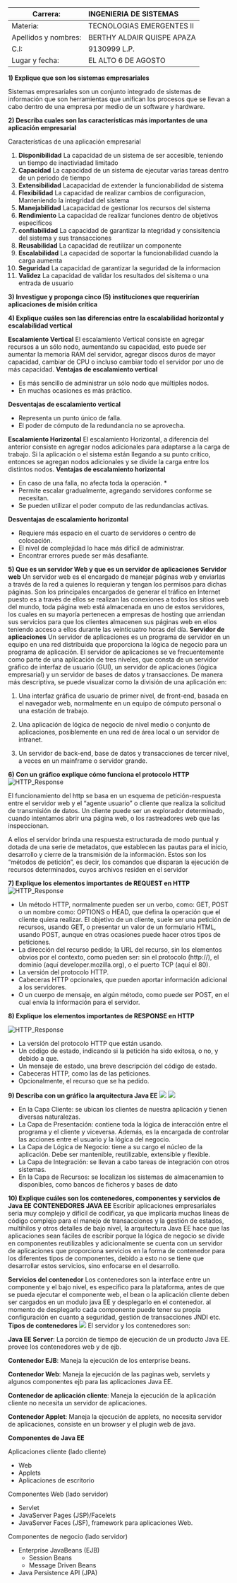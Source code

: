 | Carrera: | INGENIERIA DE SISTEMAS | 
| --- | :--- |
| Materia: | TECNOLOGIAS EMERGENTES II  
| Apellidos y nombres: | BERTHY ALDAIR QUISPE APAZA | 
| C.I: | 9130999 L.P. | 
| Lugar y fecha: | EL ALTO 6 DE AGOSTO

**1) Explique que son los sistemas empresariales**

Sistemas empresariales son un conjunto integrado de sistemas de información que son herramientas que unifican los procesos que se llevan a cabo dentro de una empresa por medio de un software y hardware.

**2) Describa cuales son las características más importantes de una aplicación empresarial**

Características de una aplicación empresarial

1. **Disponibilidad** La capacidad de un sistema de ser accesible, teniendo un tiempo de inactiviadad limitado
2. **Capacidad** La capacidad de un sistema de ejecutar varias tareas dentro de un periodo de tiempo
3. **Extensibilidad** Lacapacidad de extender la funcionabilidad de sistema
4. **Flexibilidad** La capacidad de realizar cambios de configuracion, Manteniendo la integridad del sistema
5. **Manejabilidad** Lacapacidad de gestionar los recursos del sistema
6. **Rendimiento** La capacidad de realizar funciones dentro de objetivos especificos
7. **confiabilidad** La capacidad de garantizar la ntegridad y consisitencia del sistema y sus transacciones
8. **Reusabilidad** La capacidad de reutilizar un componente
9. **Escalabilidad** La capacidad de soportar la funcionabilidad cuando la carga aumenta
10. **Seguridad** La capacidad de garantizar la seguridad de la informacion 
11. **Validez** La capacidad de validar los resultados del sisitema o una entrada de usuario

**3) Investigue y proponga cinco (5) instituciones que requerirían aplicaciones de misión crítica** 

**4) Explique cuáles son las diferencias entre la escalabilidad horizontal y escalabilidad vertical**

**Escalamiento Vertical**
El escalamiento Vertical consiste en agregar recursos a un sólo nodo, aumentando su capacidad, esto puede ser aumentar la memoria RAM del servidor, agregar discos duros de mayor capacidad, cambiar de CPU o incluso cambiar todo el servidor por uno de más capacidad.
**Ventajas de escalamiento vertical**
- Es más sencillo de administrar un sólo nodo que múltiples nodos.
- En muchas ocasiones es más práctico.

**Desventajas de escalamiento vertical**
- Representa un punto único de falla.
- El poder de cómputo de la redundancia no se aprovecha.

**Escalamiento Horizontal**
El escalamiento Horizontal, a diferencia del anterior consiste en agregar nodos adicionales para adaptarse a la carga de trabajo. Si la aplicación o el sistema están llegando a su punto crítico, entonces se agregan nodos adicionales y se divide la carga entre los distintos nodos.
**Ventajas de escalamiento horizontal**
- En caso de una falla, no afecta toda la operación. *
- Permite escalar gradualmente, agregando servidores conforme se necesitan.
- Se pueden utilizar el poder computo de las redundancias activas.

**Desventajas de escalamiento horizontal**
- Requiere más espacio en el cuarto de servidores o centro de colocación.
- El nivel de complejidad lo hace más difícil de administrar.
- Encontrar errores puede ser más desafiante.

**5) Que es un servidor Web y que es un servidor de aplicaciones**
**Servidor web**
Un servidor web es el encargado de manejar páginas web y enviarlas a través de la red a quienes lo requieran y tengan los permisos para dichas páginas. Son los principales encargados de generar el tráfico en Internet puesto es a través de ellos se realizan las conexiones a todos los sitios web del mundo, toda página web está almacenada en uno de estos servidores, los cuales en su mayoría pertenecen a empresas de hosting que arriendan sus servicios para que los clientes almacenen sus páginas web en ellos teniendo acceso a ellos durante las veinticuatro horas del día.
**Servidor de aplicaciones**
Un servidor de aplicaciones es un programa de servidor en un equipo en una red distribuida que proporciona la lógica de negocio para un programa de aplicación. El servidor de aplicaciones se ve frecuentemente como parte de una aplicación de tres niveles, que consta de un servidor gráfico de interfaz de usuario (GUI), un servidor de aplicaciones (lógica empresarial) y un servidor de bases de datos y transacciones. De manera más descriptiva, se puede visualizar como la división de una aplicación en:

1. Una interfaz gráfica de usuario de primer nivel, de front-end, basada en el navegador web, normalmente en un equipo de cómputo personal o una estación de trabajo.

2. Una aplicación de lógica de negocio de nivel medio o conjunto de aplicaciones, posiblemente en una red de área local o un servidor de intranet.

3. Un servidor de back-end, base de datos y transacciones de tercer nivel, a veces en un mainframe o servidor grande.

**6) Con un gráfico explique cómo funciona el protocolo HTTP**
![HTTP_Response](https://huguidugui.files.wordpress.com/2013/10/peticion.png)

El funcionamiento del http se basa en un esquema de petición-respuesta entre el servidor web y el “agente usuario” o cliente que realiza la solicitud de transmisión de datos. Un cliente puede ser un explorador determinado, cuando intentamos abrir una página web, o los rastreadores web que las inspeccionan.

A ellos el servidor brinda una respuesta estructurada de modo puntual y dotada de una serie de metadatos, que establecen las pautas para el inicio, desarrollo y cierre de la transmisión de la información. Estos son los “métodos de petición”, es decir, los comandos que disparan la ejecución de recursos determinados, cuyos archivos residen en el servidor

**7) Explique los elementos importantes de REQUEST en HTTP**
![HTTP_Response](https://mdn.mozillademos.org/files/13687/HTTP_Request.png)
- Un método HTTP,  normalmente pueden ser un verbo, como: GET, POST o un nombre como: OPTIONS o HEAD, que defina la operación que el cliente quiera realizar. El objetivo de un cliente, suele ser una petición de recursos, usando GET, o presentar un valor de un formulario HTML, usando POST, aunque en otras ocasiones puede hacer otros tipos de peticiones. 
- La dirección del recurso pedido; la URL del recurso, sin los elementos obvios por el contexto, como pueden ser: sin el  protocolo (http://),  el dominio (aquí developer.mozilla.org), o el puerto TCP (aquí el 80). 
- La versión del protocolo HTTP.
- Cabeceras HTTP opcionales, que pueden aportar información adicional a los servidores.
- O un cuerpo de mensaje, en algún método, como puede ser POST, en el cual envía la información para el servidor.

**8) Explique los elementos importantes de RESPONSE en HTTP**

![HTTP_Response](https://mdn.mozillademos.org/files/13691/HTTP_Response.png)
- La versión del protocolo HTTP que están usando.
- Un código de estado, indicando si la petición ha sido exitosa, o no, y debido a que.
- Un mensaje de estado, una breve descripción del código de estado. 
- Cabeceras HTTP, como las de las peticiones.
- Opcionalmente, el recurso que se ha pedido.

**9) Describa con un gráfico la arquitectura Java EE**
![](https://users.dcc.uchile.cl/~jbarrios/J2EE/arq.gif)
![](https://www.ecured.cu/images/thumb/c/ce/J2EE.png/300px-J2EE.png)
* En la Capa Cliente: se ubican los clientes de nuestra aplicación y tienen diversas naturalezas.
* La Capa de Presentación: contiene toda la lógica de interacción entre el programa y el cliente y viceversa. Además, es la encargada de controlar las acciones entre el usuario y la lógica del negocio.
* La Capa de Lógica de Negocio: tiene a su cargo el núcleo de la aplicación. Debe ser mantenible, reutilizable, extensible y flexible.
* La Capa de Integración: se llevan a cabo tareas de integración con otros sistemas.
* En la Capa de Recursos: se localizan los sistemas de almacenamien to disponibles, como bancos de ficheros y bases de dato

**10) Explique cuáles son los contenedores, componentes y servicios de Java EE**
**CONTENEDORES JAVA EE**
Escribir aplicaciones empresariales seria muy complejo y difícil de codificar, ya que implicaría muchas lineas de código complejo para el manejo de transacciones y la gestión de estados, multihilos y otros detalles de bajo nivel,  la arquitectura Java EE hace que las aplicaciones sean fáciles de escribir porque la lógica de negocio se divide en componentes reutilizables y adicionalmente se cuenta con un servidor de aplicaciones que proporciona servicios en la forma de contenedor para los diferentes tipos de componentes, debido a esto no se tiene que desarrollar estos servicios, sino enfocarse en el desarrollo.



**Servicios del contenedor** Los contenedores son la interface entre un componente y el bajo nivel, es especifico para la plataforma, antes de que se pueda ejecutar el componente web, el bean o la aplicación cliente deben ser cargados en un modulo java EE y desplegarlo en el contenedor. al momento de desplegarlo cada componente puede tener su propia configuración en cuanto a seguridad, gestión de transacciones JNDI etc.
**Tipos de contenedores**
![](http://2.bp.blogspot.com/-xtOAc9rZSpc/U9_4CLOvnRI/AAAAAAAAAPQ/vX2vnfJhcWk/s1600/Captura.PNG)
El servidor y los contenedores son:

**Java EE Server**: La porción de tiempo de ejecución de un producto Java EE. provee los contenedores web y de ejb.

**Contenedor EJB**: Maneja la ejecución de los enterprise beans.

**Contenedor Web**: Maneja la ejecución de las paginas web, servlets y algunos componentes ejb para las aplicaciones Java EE.

**Contenedor de aplicación cliente**: Maneja la ejecución de la aplicación cliente no necesita un servidor de aplicaciones.

**Contenedor Applet**: Maneja la ejecución de applets, no necesita servidor de aplicaciones, consiste en un browser y el plugin web de java.

**Componentes de Java EE**

Aplicaciones cliente (lado cliente) 

* Web 
* Applets 
* Aplicaciones de escritorio 

Componentes Web (lado servidor) 

* Servlet 
* JavaServer Pages (JSP)/Facelets 
* JavaServer Faces (JSF), framework para aplicaciones Web. 

Componentes de negocio (lado servidor) 

* Enterprise JavaBeans (EJB) 
    - Session Beans 
    - Message Driven Beans 
* Java Persistence API (JPA) 


<!--stackedit_data:
eyJoaXN0b3J5IjpbMTI1NzgyODMzNV19
-->
